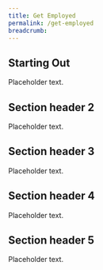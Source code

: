 ```yaml
---
title: Get Employed
permalink: /get-employed
breadcrumb: 
---
```


## Starting Out

Placeholder text.

## Section header 2

Placeholder text.

## Section header 3

Placeholder text.

## Section header 4

Placeholder text.

## Section header 5

Placeholder text.
